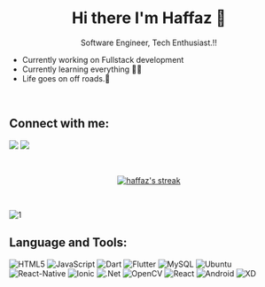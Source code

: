 <h1 align='center'>
Hi there  I'm Haffaz 👋
</h1>

<p align='center'>
Software Engineer, Tech Enthusiast.!!
</p>

- Currently working on Fullstack development
- Currently learning everything 🧗‍♀️
- Life goes on off roads.🚙
<br>
  
## Connect with me:

<p align = "center">
 
[<img src = "https://img.shields.io/badge/instagram-%23E4405F.svg?&style=for-the-badge&logo=instagram&logoColor=white">](https://www.instagram.com/haffa2z/)
[<img src = "https://img.shields.io/badge/LinkedIn-0077B5?style=for-the-badge&logo=linkedin&logoColor=white" />](https://www.linkedin.com/in/mohomed-haffaz/)

</p>
<br/>

<p align="center">
    <a href="https://github.com/haffaz/github-readme-streak-stats">
        <img title="🔥 Get streak stats for your profile at git.io/streak-stats" alt="haffaz's streak" src="https://github-readme-streak-stats.herokuapp.com/?user=haffaz&theme=black-ice&hide_border=true&stroke=0000&background=060A0CD0"/>
    </a>
</p>

<br/>

![1](https://github-readme-stats.vercel.app/api?username=Haffaz&count_private=true&show_icons=true&theme=radical)

## Language and Tools:

<img alt="HTML5" src="https://img.shields.io/badge/html5-%23E34F26.svg?&style=for-the-badge&logo=html5&logoColor=white"/> <img alt="JavaScript" src="https://img.shields.io/badge/javascript-%23323330.svg?&style=for-the-badge&logo=javascript&logoColor=%23F7DF1E"/> <img alt="Dart" src="https://img.shields.io/badge/dart-%230175C2.svg?&style=for-the-badge&logo=dart&logoColor=white"/> <img alt="Flutter" src="https://img.shields.io/badge/Flutter-%2302569B.svg?&style=for-the-badge&logo=Flutter&logoColor=white"/> <img alt="MySQL" src="https://img.shields.io/badge/mysql-%2300f.svg?&style=for-the-badge&logo=mysql&logoColor=white"/> <img alt="Ubuntu" src="https://img.shields.io/badge/Ubuntu-E95420?style=for-the-badge&logo=ubuntu&logoColor=white"/> <img alt="React-Native" src= "https://img.shields.io/badge/React_Native-20232A?style=for-the-badge&logo=react&logoColor=61DAFB"/> <img alt="Ionic" src="https://img.shields.io/badge/Ionic-3880FF?style=for-the-badge&logo=ionic&logoColor=white"/> <img alt=".Net" src="https://img.shields.io/badge/.NET-5C2D91?style=for-the-badge&logo=dot-net&logoColor=white"/> <img  alt="OpenCV" src="https://img.shields.io/badge/OpenCV-27338e?style=for-the-badge&logo=OpenCV&logoColor=white"/> <img alt ="React" src="https://img.shields.io/badge/React-20232A?style=for-the-badge&logo=react&logoColor=61DAFB"/> <img alt = "Android" src="https://img.shields.io/badge/Android-3DDC84?style=for-the-badge&logo=android&logoColor=white"/> <img alt ="XD" src="https://img.shields.io/badge/Adobe%20XD-FF61F6?style=for-the-badge&logo=Adobe%20XD&logoColor=white"/>

